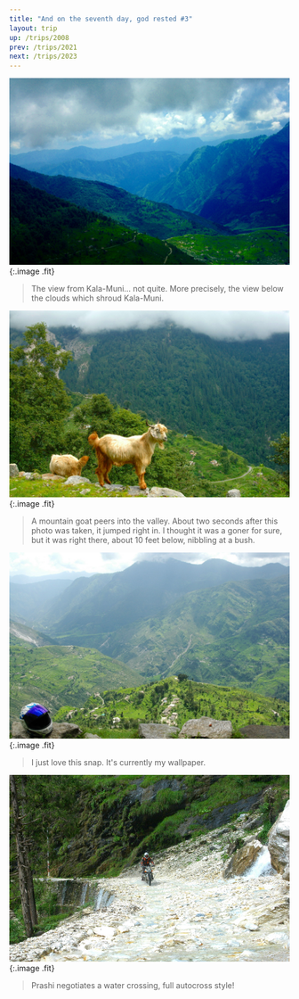 ```yaml
---
title: "And on the seventh day, god rested #3"
layout: trip
up: /trips/2008
prev: /trips/2021
next: /trips/2023
---
```


![DSC_0118.JPG](/images/photos/DSC_0118.JPG 'DSC_0118.JPG'){:.image .fit}

>  The view from Kala-Muni... not quite. More             precisely, the view below the clouds which shroud Kala-Muni.             

![DSC_0120.JPG](/images/photos/DSC_0120.JPG 'DSC_0120.JPG'){:.image .fit}

>  A mountain goat peers into the valley. About two             seconds after this photo was taken, it jumped right in. I             thought it was a goner for sure, but it was right there, about             10 feet below, nibbling at a bush. 

![DSC_0122.JPG](/images/photos/DSC_0122.JPG 'DSC_0122.JPG'){:.image .fit}

>  I just love this snap. It's currently my             wallpaper. 

![DSC_0124.JPG](/images/photos/DSC_0124.JPG 'DSC_0124.JPG'){:.image .fit}

>  Prashi negotiates a water crossing, full             autocross style! 


